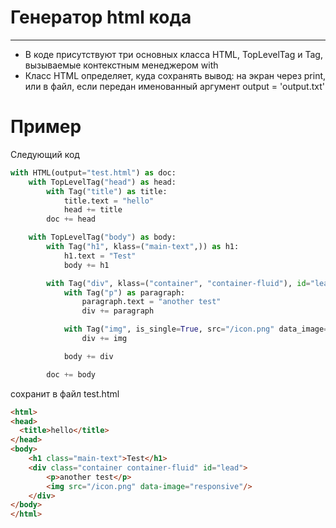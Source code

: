 # Генератор html кода 
______
* В коде присутствуют три основных класса HTML, TopLevelTag и Tag, вызываемые контекстным менеджером with
* Класс HTML определяет, куда сохранять вывод: на экран через print, или в файл, если передан именованный аргумент output = 'output.txt'

# Пример
Следующий код
```python
with HTML(output="test.html") as doc:
    with TopLevelTag("head") as head:
        with Tag("title") as title:
            title.text = "hello"
            head += title
        doc += head

    with TopLevelTag("body") as body:
        with Tag("h1", klass=("main-text",)) as h1:
            h1.text = "Test"
            body += h1

        with Tag("div", klass=("container", "container-fluid"), id="lead") as div:
            with Tag("p") as paragraph:
                paragraph.text = "another test"
                div += paragraph

            with Tag("img", is_single=True, src="/icon.png" data_image="responsive") as img:
                div += img

            body += div

        doc += body
```
сохранит в файл test.html
```HTML
<html>
<head>
  <title>hello</title>
</head>
<body>
    <h1 class="main-text">Test</h1>
    <div class="container container-fluid" id="lead">
        <p>another test</p>
        <img src="/icon.png" data-image="responsive"/>
    </div>
</body>
</html>
```
